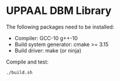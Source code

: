 # UPPAAL DBM Library

The following packages need to be installed:

  * Compiler: GCC-10 g++-10
  * Build system generator: cmake >= 3.15
  * Build driver: make (or ninja)

Compile and test:
```sh
./build.sh
```
